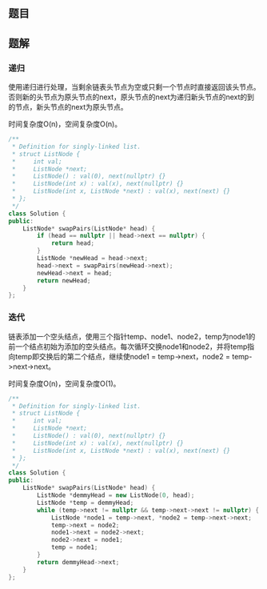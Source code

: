 ## 题目

## 题解

### 递归

使用递归进行处理，当剩余链表头节点为空或只剩一个节点时直接返回该头节点。否则新的头节点为原头节点的next，原头节点的next为递归新头节点的next的到的节点，新头节点的next为原头节点。

时间复杂度O(n)，空间复杂度O(n)。

```c++
/**
 * Definition for singly-linked list.
 * struct ListNode {
 *     int val;
 *     ListNode *next;
 *     ListNode() : val(0), next(nullptr) {}
 *     ListNode(int x) : val(x), next(nullptr) {}
 *     ListNode(int x, ListNode *next) : val(x), next(next) {}
 * };
 */
class Solution {
public:
    ListNode* swapPairs(ListNode* head) {
        if (head == nullptr || head->next == nullptr) {
            return head;
        }
        ListNode *newHead = head->next;
        head->next = swapPairs(newHead->next);
        newHead->next = head;
        return newHead;
    }
};
```

### 迭代

链表添加一个空头结点，使用三个指针temp、node1、node2，temp为node1的前一个结点初始为添加的空头结点。每次循环交换node1和node2，并将temp指向temp即交换后的第二个结点，继续使node1 = temp->next，node2 = temp->next->next。

时间复杂度O(n)，空间复杂度O(1)。

```c++
/**
 * Definition for singly-linked list.
 * struct ListNode {
 *     int val;
 *     ListNode *next;
 *     ListNode() : val(0), next(nullptr) {}
 *     ListNode(int x) : val(x), next(nullptr) {}
 *     ListNode(int x, ListNode *next) : val(x), next(next) {}
 * };
 */
class Solution {
public:
    ListNode* swapPairs(ListNode* head) {
        ListNode *demmyHead = new ListNode(0, head);
        ListNode *temp = demmyHead;
        while (temp->next != nullptr && temp->next->next != nullptr) {
            ListNode *node1 = temp->next, *node2 = temp->next->next;
            temp->next = node2;
            node1->next = node2->next;
            node2->next = node1;
            temp = node1;
        }
        return demmyHead->next;
    }
};
```

